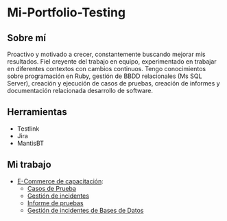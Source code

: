 # Mi-Portfolio-Testing
## Sobre mí
Proactivo y motivado a crecer, constantemente buscando mejorar mis resultados. Fiel creyente del trabajo en equipo, experimentado en trabajar en diferentes contextos con cambios continuos.
Tengo conocimientos sobre programación en Ruby, gestión de BBDD relacionales (Ms SQL Server), creación y ejecución de casos de pruebas, creación de informes y documentación relacionada desarrollo de software.

## Herramientas
* Testlink
* Jira
* MantisBT

## Mi trabajo
* [E-Commerce de capacitación](https://japceibal.github.io/e-mercado-TESTING/index.html):
  * [Casos de Prueba](https://docs.google.com/spreadsheets/d/1EC4cCiriyyyg4x9BMuEZJCy7WNIm8ZnX/edit?usp=sharing&ouid=108461069912760234357&rtpof=true&sd=true)
  * [Gestión de incidentes](https://docs.google.com/spreadsheets/d/1F7iUcEdqx3CtJfgkdGeUcxRRB11HLhmC/edit?usp=sharing&ouid=108461069912760234357&rtpof=true&sd=true)
  * [Informe de pruebas](https://drive.google.com/file/d/1D_V4FhMOqg5eLkYmyLX95I4gU6eDdhmy/view?usp=sharing)
  * [Gestión de incidentes de Bases de Datos](https://drive.google.com/file/d/1xuhF3W3vlJh1etZ_DOACcoPawKSV2QPD/view?usp=share_link)
